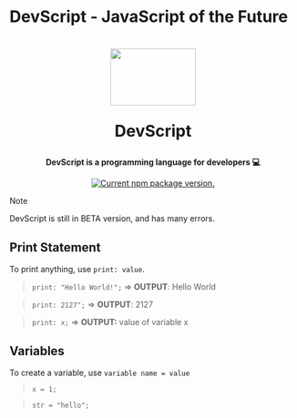 # DevScript - JavaScript of the Future
<h1 align="center">
 <center><img src="https://codeprojects.org/Vv-6CjeqcK83FycQ-qy2NxVKn1FA0MojyShNazJp4Us/BestMat.jpg" width="150" height="100"></center>
  
  DevScript
</h1>

<p align="center">
  <strong>DevScript is a programming language for developers 💻</strong><br>
</p>

<p align="center">
  <a href="https://www.npmjs.org/package/bestproduct-bestmat">
    <img src="https://img.shields.io/npm/v/bestproduct-bestmat?color=brightgreen&label=NPM%20Package" alt="Current npm package version." />
  </a>
</p>

> [!NOTE]
> DevScript is still in BETA version, and has many errors.

## Print Statement
To print anything, use ```print: value```.
> ```print: "Hello World!";``` => **OUTPUT**: Hello World

> ```print: 2127";``` => **OUTPUT**: 2127

> ```print: x;``` => **OUTPUT:** value of variable x

## Variables
To create a variable, use ```variable name = value```
> ```x = 1;```

> ```str = "hello";```
